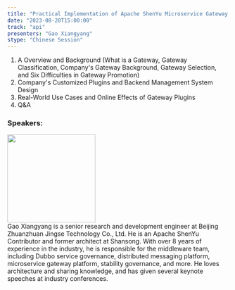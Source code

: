 ```yaml
---
title: "Practical Implementation of Apache ShenYu Microservice Gateway for Billions of Traffic"
date: "2023-08-20T15:00:00" 
track: "api"
presenters: "Gao Xiangyang"
stype: "Chinese Session"
---
```

1. A Overview and Background (What is a Gateway, Gateway Classification, Company's Gateway Background, Gateway Selection, and Six Difficulties in Gateway Promotion)
2. Company's Customized Plugins and Backend Management System Design
3. Real-World Use Cases and Online Effects of Gateway Plugins
4. Q&A
 ### Speakers: 
 <img src="https://img.bagevent.com/resource/20230608/1031030623520274.jpg" width="200" /><br>Gao Xiangyang is a senior research and development engineer at Beijing Zhuanzhuan Jingse Technology Co., Ltd. He is an Apache ShenYu Contributor and former architect at Shansong. With over 8 years of experience in the industry, he is responsible for the middleware team, including Dubbo service governance, distributed messaging platform, microservice gateway platform, stability governance, and more. He loves architecture and sharing knowledge, and has given several keynote speeches at industry conferences.
 <br><br>